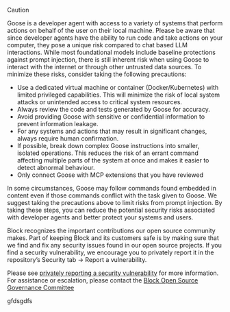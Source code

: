 > [!CAUTION]
> Goose is a developer agent with access to a variety of systems that perform actions on behalf of the user on their local machine. Please be aware that since developer agents have the ability to run code and take actions on your computer, they pose a unique risk compared to chat based LLM interactions. While most foundational models include baseline protections against prompt injection, there is still inherent risk when using Goose to interact with the internet or through other untrusted data sources. To minimize these risks, consider taking the following precautions:
>
> - Use a dedicated virtual machine or container (Docker/Kubernetes) with limited privileged capabilities. This will minimize the risk of local system attacks or unintended access to critical system resources.
> - Always review the code and tests generated by Goose for accuracy.
> - Avoid providing Goose with sensitive or confidential information to prevent information leakage.
> - For any systems and actions that may result in significant changes, always require human confirmation.
> - If possible, break down complex Goose instructions into smaller, isolated operations. This reduces the risk of an errant command affecting multiple parts of the system at once and makes it easier to detect abnormal behaviour.
> - Only connect Goose with MCP extensions that you have reviewed
>
> In some circumstances, Goose may follow commands found embedded in content even if those commands conflict with the task given to Goose. We suggest taking the precautions above to limit risks from prompt injection. By taking these steps, you can reduce the potential security risks associated with developer agents and better protect your systems and users.
>
> Block recognizes the important contributions our open source community makes. Part of keeping Block and its customers safe is by making sure that we find and fix any security issues found in our open source projects. If you find a security vulnerability, we encourage you to privately report it in the repository’s Security tab -> Report a vulnerability.
>
> Please see [privately reporting a security vulnerability](https://docs.github.com/en/code-security/security-advisories/guidance-on-reporting-and-writing-information-about-vulnerabilities/privately-reporting-a-security-vulnerability#privately-reporting-a-security-vulnerability) for more information. For assistance or escalation, please contact the [Block Open Source Governance Committee](mailto:open-source-governance@block.xyz)


gfdsgdfs
